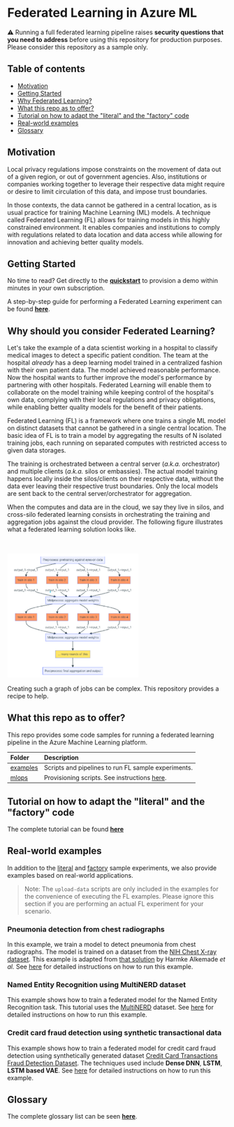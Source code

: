# Federated Learning in Azure ML

:warning: Running a full federated learning pipeline raises **security questions that you need to address** before using this repository for production purposes. Please consider this repository as a sample only.


## Table of contents

- [Motivation](#motivation)
- [Getting Started](#getting-started)
- [Why Federated Learning?](#why-should-you-consider-federated-learning)
- [What this repo as to offer?](#what-this-repo-as-to-offer)
- [Tutorial on how to adapt the "literal" and the "factory" code](#tutorial-on-how-to-adapt-the-literal-and-the-factory-code)
- [Real-world examples](#real-world-examples)
- [Glossary](#glossary)

## Motivation

Local privacy regulations impose constraints on the movement of data out of a given region, or out of government agencies. Also, institutions or companies working together to leverage their respective data might require or desire to limit circulation of this data, and impose trust boundaries.

In those contexts, the data cannot be gathered in a central location, as is usual practice for training Machine Learning (ML) models. A technique called Federated Learning (FL) allows for training models in this highly constrained environment. It enables companies and institutions to comply with regulations related to data location and data access while allowing for innovation and achieving better quality models.

## Getting Started

No time to read? Get directly to the [**quickstart**](./quickstart.md) to provision a demo within minutes in your own subscription.

A step-by-step guide for performing a Federated Learning experiment can be found [**here**](./guide.md).

## Why should you consider Federated Learning?

Let's take the example of a data scientist working in a hospital to classify medical images to detect a specific patient condition. The team at the hospital _already_ has a deep learning model trained in a centralized fashion with their own patient data. The model achieved reasonable performance. Now the hospital wants to further improve the model's performance by partnering with other hospitals. Federated Learning will enable them to collaborate on the model training while keeping control of the hospital's own data, complying with their local regulations and privacy obligations, while enabling better quality models for the benefit of their patients.

Federated Learning (FL) is a framework where one trains a single ML model on distinct datasets that cannot be gathered in a single central location. The basic idea of FL is to train a model by aggregating the results of N isolated training jobs, each running on separated computes with restricted access to given data storages.

The training is orchestrated between a central server (_a.k.a._ orchestrator) and multiple clients (_a.k.a._ silos or embassies). The actual model training happens locally inside the silos/clients on their respective data, without the data ever leaving their respective trust boundaries. Only the local models are sent back to the central server/orchestrator for aggregation.

When the computes and data are in the cloud, we say they live in silos, and cross-silo federated learning consists in orchestrating the training and aggregation jobs against the cloud provider. The following figure illustrates what a federated learning solution looks like.

<br/><br/>
<img src="./pics/fl_fig.png" alt="Federated Learning Solution Figure" width="300">

Creating such a graph of jobs can be complex. This repository provides a recipe to help.

## What this repo as to offer?

This repo provides some code samples for running a federated learning pipeline in the Azure Machine Learning platform.

| Folder | Description |
| :--- | :--- |
| [examples](../examples) | Scripts and pipelines to run FL sample experiments. |
| [mlops](../mlops) | Provisioning scripts. See instructions [here](./provisioning/README.md). |


## Tutorial on how to adapt the "literal" and the "factory" code

The complete tutorial can be found [**here**](./literal-factory-tutorial.md)

## Real-world examples

In addition to the [literal](../examples/pipelines/fl_cross_silo_literal/) and [factory](../examples/pipelines/fl_cross_silo_factory/) sample experiments, we also provide examples based on real-world applications.

> Note: The `upload-data` scripts are only included in the examples for the convenience of executing the FL examples. Please ignore this section if you are performing an actual FL experiment for your scenario.

### Pneumonia detection from chest radiographs
In this example, we train a model to detect pneumonia from chest radiographs. The model is trained on a dataset from the [NIH Chest X-ray dataset](https://www.kaggle.com/nih-chest-xrays/data). This example is adapted from [that solution](https://github.com/Azure/medical-imaging/tree/main/federated-learning) by Harmke Alkemade _et al._ See [here](./real-world-examples/pneumonia.md) for detailed instructions on how to run this example.

### Named Entity Recognition using MultiNERD dataset
This example shows how to train a federated model for the Named Entity Recognition task. This tutorial uses the [MultiNERD](https://github.com/Babelscape/multinerd/blob/master/README.md) dataset. See [here](./real-world-examples/ner.md) for detailed instructions on how to run this example.

### Credit card fraud detection using synthetic transactional data
This example shows how to train a federated model for credit card fraud detection using synthetically generated dataset [Credit Card Transactions Fraud Detection Dataset](https://www.kaggle.com/datasets/kartik2112/fraud-detection). The techniques used include **Dense DNN**, **LSTM**, **LSTM based VAE**. See [here](./real-world-examples/ccfraud.md) for detailed instructions on how to run this example.


## Glossary

The complete glossary list can be seen [**here**](./glossary.md).